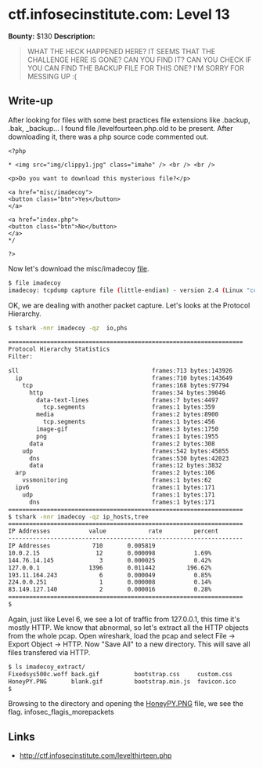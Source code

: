 # ctf.infosecinstitute.com: Level 13
**Bounty:** $130
**Description:**

> WHAT THE HECK HAPPENED HERE? IT SEEMS THAT THE CHALLENGE HERE IS GONE? CAN YOU FIND IT? CAN YOU CHECK IF YOU CAN FIND THE BACKUP FILE FOR THIS ONE? I'M SORRY FOR MESSING UP :(

## Write-up

After looking for files with some best practices file extensions like .backup, .bak, _backup... I found file /levelfourteen.php.old to be present. After downloading it, there was a php source code commented out.


	<?php 

	* <img src="img/clippy1.jpg" class="imahe" /> <br /> <br />

	<p>Do you want to download this mysterious file?</p>

	<a href="misc/imadecoy">
	<button class="btn">Yes</button>
	</a>

	<a href="index.php">
	<button class="btn">No</button>
	</a>
	*/

	?>

Now let's download the misc/imadecoy [file](imadecoy).
```bash
$ file imadecoy
imadecoy: tcpdump capture file (little-endian) - version 2.4 (Linux "cooked", capture length 65535)
```

OK, we are dealing with another packet capture. Let's looks at the Protocol Hierarchy.

```bash
$ tshark -nnr imadecoy -qz  io,phs

===================================================================
Protocol Hierarchy Statistics
Filter:

sll                                      frames:713 bytes:143926
  ip                                     frames:710 bytes:143649
    tcp                                  frames:168 bytes:97794
      http                               frames:34 bytes:39046
        data-text-lines                  frames:7 bytes:4497
          tcp.segments                   frames:1 bytes:359
        media                            frames:2 bytes:8900
          tcp.segments                   frames:1 bytes:456
        image-gif                        frames:3 bytes:1750
        png                              frames:1 bytes:1955
      data                               frames:2 bytes:308
    udp                                  frames:542 bytes:45855
      dns                                frames:530 bytes:42023
      data                               frames:12 bytes:3832
  arp                                    frames:2 bytes:106
    vssmonitoring                        frames:1 bytes:62
  ipv6                                   frames:1 bytes:171
    udp                                  frames:1 bytes:171
      dns                                frames:1 bytes:171
===================================================================
$ tshark -nnr imadecoy -qz ip_hosts,tree
===================================================================
IP Addresses           value	        rate	     percent
-------------------------------------------------------------------
IP Addresses            710       0.005819
10.0.2.15                12       0.000098           1.69%
144.76.14.145             3       0.000025           0.42%
127.0.0.1              1396       0.011442         196.62%
193.11.164.243            6       0.000049           0.85%
224.0.0.251               1       0.000008           0.14%
83.149.127.140            2       0.000016           0.28%
===================================================================
$
```

Again, just like Level 6, we see a lot of traffic from 127.0.0.1, this time it's mostly HTTP. We know that abnormal, so let's extract all the HTTP objects from the whole pcap. Open wireshark, load the pcap and select File -> Export Object -> HTTP. Now "Save All" to a new directory. This will save all files transfered via HTTP.

```bash
$ ls imadecoy_extract/
Fixedsys500c.woff back.gif          bootstrap.css     custom.css        honeypy           image2.gif        img(1)
HoneyPY.PNG       blank.gif         bootstrap.min.js  favicon.ico       honeypy(1)        img               jquery.js
$
```
Browsing to the directory and opening the [HoneyPY.PNG](HoneyPY.PNG) file, we see the flag.
infosec_flagis_morepackets
## Links
* <http://ctf.infosecinstitute.com/levelthirteen.php>

